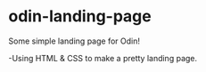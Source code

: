 # odin-landing-page
Some simple landing page for Odin!

-Using HTML & CSS to make a pretty landing page. 